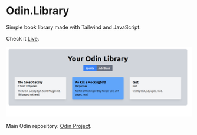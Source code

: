 # Odin.Library

Simple book library made with Tailwind and JavaScript.

Check it [Live](https://cesarbrancalhao.github.io/Odin.Library/).

![Alt text](https://github.com/cesarbrancalhao/Odin.Library/blob/main/src/assets/img/screenshot.png?raw=true)

Main Odin repository: [Odin Project](https://github.com/cesarbrancalhao/OdinProject).
